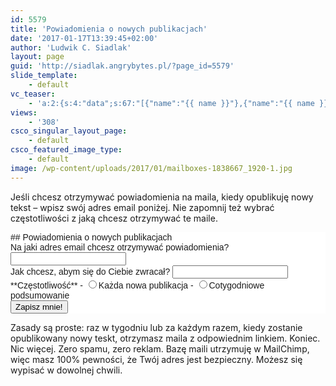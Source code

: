 ```yaml
---
id: 5579
title: 'Powiadomienia o nowych publikacjach'
date: '2017-01-17T13:39:45+02:00'
author: 'Ludwik C. Siadlak'
layout: page
guid: 'http://siadlak.angrybytes.pl/?page_id=5579'
slide_template:
    - default
vc_teaser:
    - 'a:2:{s:4:"data";s:67:"[{"name":"{{ name }}"},{"name":"{{ name }}"},{"name":"{{ name }}"}]";s:7:"bgcolor";s:0:"";}'
views:
    - '308'
csco_singular_layout_page:
    - default
csco_featured_image_type:
    - default
image: /wp-content/uploads/2017/01/mailboxes-1838667_1920-1.jpg
---
```


Jeśli chcesz otrzymywać powiadomienia na maila, kiedy opublikuję nowy tekst – wpisz swój adres email poniżej. Nie zapomnij też wybrać częstotliwości z jaką chcesz otrzymywać te maile.

<link href="//cdn-images.mailchimp.com/embedcode/classic-10_7.css" rel="stylesheet" type="text/css"></link><style type="text/css">
	#mc_embed_signup{background:#fff; clear:left; font:14px Helvetica,Arial,sans-serif; }
	/* Add your own MailChimp form style overrides in your site stylesheet or in this style block.
	   We recommend moving this block and the preceding CSS link to the HEAD of your HTML file. */
</style>

<div id="mc_embed_signup"><form action="//siadlak.us1.list-manage.com/subscribe/post?u=9d3a7028ecd1393bb2c90bcfe&id=d7db0184cc" class="validate" id="mc-embedded-subscribe-form" method="post" name="mc-embedded-subscribe-form" novalidate="" target="_blank"><div id="mc_embed_signup_scroll">## Powiadomienia o nowych publikacjach

<div class="mc-field-group"> <label for="mce-EMAIL">Na jaki adres email chcesz otrzymywać powiadomienia?  
</label>  
 <input class="required email wpcf7-form-control wpcf7-text wpcf7-email wpcf7-validates-as-required wpcf7-validates-as-email form-control" id="mce-EMAIL" name="EMAIL" type="email" value=""></input></div><div class="mc-field-group"> <label for="mce-FNAME"> Jak chcesz, abym się do Ciebie zwracał?  
</label>  
 <input class="required wpcf7-form-control wpcf7-text wpcf7-validates-as-required form-control valid" id="mce-FNAME" name="FNAME" type="text" value=""></input></div><div class="mc-field-group input-group"> **Częstotliwość** - <input id="mce-FREQ-0" name="FREQ" type="radio" value="Każda nowa publikacja"></input><label for="mce-FREQ-0">Każda nowa publikacja</label>
- <input id="mce-FREQ-1" name="FREQ" type="radio" value="Cotygodniowe podsumowanie"></input><label for="mce-FREQ-1">Cotygodniowe podsumowanie</label>

</div><div class="clear" id="mce-responses"><div class="response" id="mce-error-response" style="display:none"></div><div class="response" id="mce-success-response" style="display:none"></div></div><div aria-hidden="true" style="position: absolute; left: -5000px;"><input name="b_9d3a7028ecd1393bb2c90bcfe_d7db0184cc" tabindex="-1" type="text" value=""></input></div><div class="clear"><input class="wpcf7-form-control wpcf7-submit btn btn-primary" id="mc-embedded-subscribe" name="subscribe" type="submit" value="Zapisz mnie!"></input></div></div></form></div><script src="//s3.amazonaws.com/downloads.mailchimp.com/js/mc-validate.js" type="text/javascript"></script><script type="text/javascript">(function($) {window.fnames = new Array(); window.ftypes = new Array();fnames[0]='EMAIL';ftypes[0]='email';fnames[1]='FNAME';ftypes[1]='text';fnames[2]='FREQ';ftypes[2]='radio'; }(jQuery));var $mcj = jQuery.noConflict(true);</script>

Zasady są proste: raz w tygodniu lub za każdym razem, kiedy zostanie opublikowany nowy teskt, otrzymasz maila z odpowiednim linkiem. Koniec. Nic więcej. Zero spamu, zero reklam. Bazę maili utrzymuję w MailChimp, więc masz 100% pewności, że Twój adres jest bezpieczny. Możesz się wypisać w dowolnej chwili.